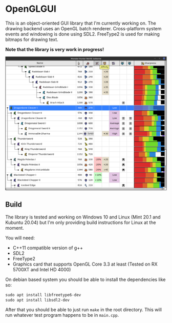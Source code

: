 # OpenGLGUI
This is an object-oriented GUI library that I'm currently working on.
The drawing backend uses an OpenGL batch renderer.
Cross-platform system events and windowing is done using SDL2.
FreeType2 is used for making bitmaps for drawing text.

**Note that the library is very work in progress!**

![screenshot](screenshot_mhwi_db.png)

## Build
The library is tested and working on Windows 10 and Linux (Mint 20.1 and Kubuntu 20.04) but
I'm only providing build instructions for Linux at the moment.

You will need:
* C++11 compatible version of g++
* SDL2
* FreeType2
* Graphics card that supports OpenGL Core 3.3 at least (Tested on RX 5700XT and Intel HD 4000)

On debian based system you should be able to install the dependencies like so:
```
sudo apt install libfreetype6-dev
sudo apt install libsdl2-dev
```

After that you should be able to just run `make` in the root directory.
This will run whatever test program happens to be in `main.cpp`.